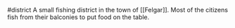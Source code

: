 #district 
A small fishing district in the town of [[Felgar]]. Most of the citizens fish from their balconies to put food on the table.